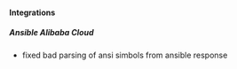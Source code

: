 
#### Integrations
##### Ansible Alibaba Cloud
- fixed bad parsing of ansi simbols from ansible response

